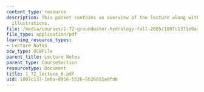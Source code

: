 ```yaml
---
content_type: resource
description: This packet contains an overview of the lecture along with diagrams and
  illustrations.
file: /media/courses/1-72-groundwater-hydrology-fall-2005/1007c1371e0ad95655266b26855a0fd6_1_72_lecture_6.pdf
file_type: application/pdf
learning_resource_types:
- Lecture Notes
ocw_type: OCWFile
parent_title: Lecture Notes
parent_type: CourseSection
resourcetype: Document
title: 1_72_lecture_6.pdf
uid: 1007c137-1e0a-d956-5526-6b26855a0fd6
---
```

